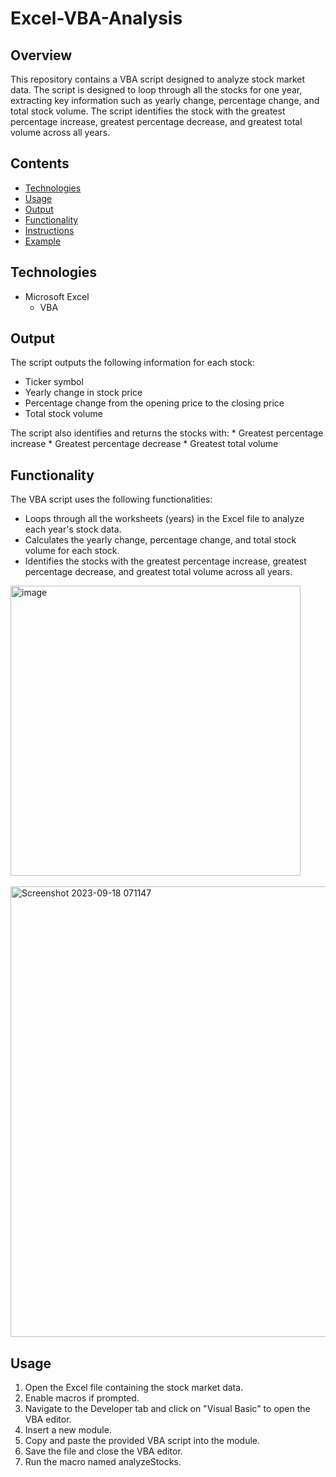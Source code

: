 # Excel-VBA-Analysis

## Overview
This repository contains a VBA script designed to analyze stock market data. The script is designed to loop through all the stocks for one year, extracting key information such as yearly change, percentage change, and total stock volume. The script identifies the stock with the greatest percentage increase, greatest percentage decrease, and greatest total volume across all years.


## Contents
- [Technologies](#Technologies)
- [Usage](#Usage)
- [Output](#Output)
- [Functionality](#Functionality)
- [Instructions](#Instructions)
- [Example](#Example)

## Technologies
* Microsoft Excel
    * VBA

## Output
The script outputs the following information for each stock:

* Ticker symbol
* Yearly change in stock price
* Percentage change from the opening price to the closing price
* Total stock volume
  
The script also identifies and returns the stocks with:
    * Greatest percentage increase
    * Greatest percentage decrease
    * Greatest total volume
    
## Functionality
The VBA script uses the following functionalities:
* Loops through all the worksheets (years) in the Excel file to analyze each year's stock data.
* Calculates the yearly change, percentage change, and total stock volume for each stock.
* Identifies the stocks with the greatest percentage increase, greatest percentage decrease, and greatest total volume across all years.
  
<img width="464" alt="image" src="https://github.com/AlyssaCullinan/Excel-VBA-Analysis/assets/141466633/a9abfd06-8196-49c3-a1f3-d589a2fc448c">

<br>
<br>


<img width="721" alt="Screenshot 2023-09-18 071147" src="https://github.com/AlyssaCullinan/Excel-VBA-Analysis/assets/141466633/912e15cd-dab6-4ac8-8759-11eafd27d1d3">


## Usage
1. Open the Excel file containing the stock market data.
2. Enable macros if prompted.
3. Navigate to the Developer tab and click on "Visual Basic" to open the VBA editor.
4. Insert a new module.
5. Copy and paste the provided VBA script into the module.
6. Save the file and close the VBA editor.
7. Run the macro named analyzeStocks.
